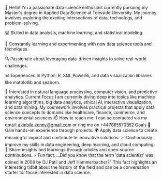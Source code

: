 👋 Hello! I'm a passionate data science enthusiast currently pursuing my Master's degree in Applied Data Science at Teesside University.
    My journey involves exploring the exciting intersections of data, technology, and problem-solving.
    
💻 Skilled in data analysis, machine learning, and statistical modeling.

🌱 Constantly learning and experimenting with new data science tools and techniques.

🔍 Passionate about leveraging data-driven insights to solve real-world challenges.

📊 Experienced in Python, R, SQL,PowerBi, and data visualization libraries like matplotlib and seaborn.

🧠 Interested in natural language processing, computer vision, and predictive analytics.
Current Focus
  I am currently diving deep into topics like machine learning algorithms, big data analytics, ethical AI, interactive visualization, and data mining.
  My coursework involves practical projects that apply data science concepts to domains like healthcare, finance, commerce, and environmental sciences
📫 How to reach me: I can be contacted via my email: akinbile.kenny@gmail.com or ring me on +447865570352
Goals
🚀 Gain hands-on experience through projects.
🌍 Apply data science to create meaningful impact and contribute to innovative solutions.
📈 Continuously improve my skills in data engineering, deep learning, and cloud computing.
📝 Share insights and learnings through articles and open-source contributions.
⚡ Fun fact: ...Did you know that the term 'data scientist' was coined in 2008 by DJ Patil and Jeff Hammerbacher?"
   This fact highlights an interesting tidbit about the history of the field and can be a conversation starter for those interested in data science.

